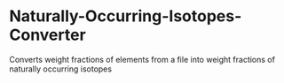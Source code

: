 # Naturally-Occurring-Isotopes-Converter
Converts weight fractions of elements from a file into weight fractions of naturally occurring isotopes

